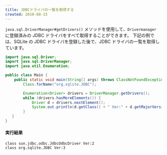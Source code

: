 ```yaml
---
title: JDBCドライバの一覧を取得する
created: 2010-08-15
---
```


```java.sql.DriverManager#getDrivers()``` メソッドを使用して、```Drivermanager``` に登録済みの JDBC ドライバをすべて取得することができます。
下記の例では、SQLite の JDBC ドライバを登録した後で、JDBC ドライバの一覧を取得しています。

```java
import java.sql.Driver;
import java.sql.DriverManager;
import java.util.Enumeration;

public class Main {
    public static void main(String[] args) throws ClassNotFoundException {
        Class.forName("org.sqlite.JDBC");

        Enumeration<Driver> drivers = DriverManager.getDrivers();
        while (drivers.hasMoreElements()) {
            Driver d = drivers.nextElement();
            System.out.println(d.getClass() + " Ver:" + d.getMajorVersion());
        }
   }
}
```

#### 実行結果
```
class sun.jdbc.odbc.JdbcOdbcDriver Ver:2
class org.sqlite.JDBC Ver:3
```
